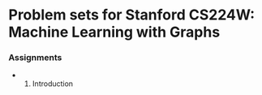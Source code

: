 Problem sets for Stanford CS224W: Machine Learning with Graphs
==============================================================


### Assignments

* 1. Introduction
